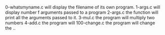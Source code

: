 0-whatsmyname.c will display the filename of its own program.
1-args.c will display number f arguments passed to a program
2-args.c the function will print all the arguments passed to it.
3-mul.c the program will multiply two numbers
4-add.c the program will
100-change.c the program will change the ..
